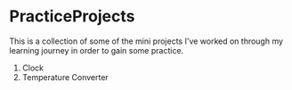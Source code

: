 # PracticeProjects
This is a collection of some of the mini projects I've worked on through my learning journey in order to gain some practice.

1. Clock
2. Temperature Converter
